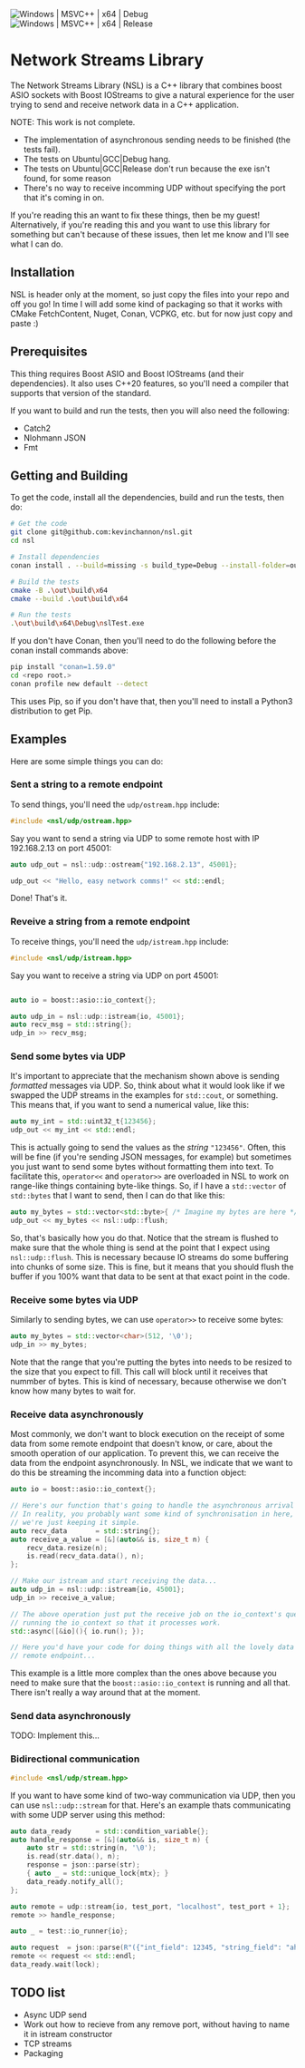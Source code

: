 ![Windows | MSVC++ | x64 | Debug](https://github.com/kevinchannon/nsl/actions/workflows/build_and_test_windows_msvc_x64_debug.yml/badge.svg)<br>
![Windows | MSVC++ | x64 | Release](https://github.com/kevinchannon/nsl/actions/workflows/build_and_test_windows_msvc_x64_release.yml/badge.svg)

# Network Streams Library

The Network Streams Library (NSL) is a C++ library that combines boost ASIO sockets with Boost IOStreams to give a natural experience for the user trying to send and receive network data in a C++ application.

NOTE: This work is not complete.
* The implementation of asynchronous sending needs to be finished (the tests fail).
* The tests on Ubuntu|GCC|Debug hang.
* The tests on Ubuntu|GCC|Release don't run because the exe isn't found, for some reason
* There's no way to receive incomming UDP without specifying the port that it's coming in on.

If you're reading this an want to fix these things, then be my guest! Alternatively, if you're reading this and you want to use this library for something but can't because of these issues, then let me know and I'll see what I can do.

## Installation
NSL is header only at the moment, so just copy the files into your repo and off you go!  In time I will add some kind of packaging so that it works with CMake FetchContent, Nuget, Conan, VCPKG, etc. but for now just copy and paste :)

## Prerequisites
This thing requires Boost ASIO and Boost IOStreams (and their dependencies). It also uses C++20 features, so you'll need a compiler that supports that version of the standard.

If you want to build and run the tests, then you will also need the following:
* Catch2
* Nlohmann JSON
* Fmt

## Getting and Building

To get the code, install all the dependencies, build and run the tests, then do:
```bash
# Get the code
git clone git@github.com:kevinchannon/nsl.git
cd nsl

# Install dependencies
conan install . --build=missing -s build_type=Debug --install-folder=out/build/x64

# Build the tests
cmake -B .\out\build\x64
cmake --build .\out\build\x64

# Run the tests
.\out\build\x64\Debug\nslTest.exe
```

If you don't have Conan, then you'll need to do the following before the conan install commands above:
```bash
pip install "conan=1.59.0"
cd <repo root.>
conan profile new default --detect
```

This uses Pip, so if you don't have that, then you'll need to install a Python3 distribution to get Pip.

## Examples
Here are some simple things you can do:

### Sent a string to a remote endpoint
To send things, you'll need the `udp/ostream.hpp` include:
```c++
#include <nsl/udp/ostream.hpp>
```
Say you want to send a string via UDP to some remote host with IP 192.168.2.13 on port 45001:
```c++
auto udp_out = nsl::udp::ostream{"192.168.2.13", 45001};

udp_out << "Hello, easy network comms!" << std::endl;
```
Done! That's it.

### Reveive a string from a remote endpoint
To receive things, you'll need the `udp/istream.hpp` include:
```c++
#include <nsl/udp/istream.hpp>
```
Say you want to receive a string via UDP on port 45001:
```c++

auto io = boost::asio::io_context{};

auto udp_in = nsl::udp::istream{io, 45001};
auto recv_msg = std::string{};
udp_in >> recv_msg;
```
### Send some bytes via UDP
It's important to appreciate that the mechanism shown above is sending *formatted* messages via UDP. So, think about what it would look like if we swapped the UDP streams in the examples for `std::cout`, or something.  This means that, if you want to send a numerical value, like this:
```c++
auto my_int = std::uint32_t{123456};
udp_out << my_int << std::endl;
```
This is actually going to send the values as the *string* `"123456"`. Often, this will be fine (if you're sending JSON messages, for example) but sometimes you just want to send some bytes without formatting them into text. To facilitate this, `operator<<` and `operator>>` are overloaded in NSL to work on range-like things containing byte-like things. So, if I have a `std::vector` of `std::bytes` that I want to send, then I can do that like this:
```c++
auto my_bytes = std::vector<std::byte>{ /* Imagine my bytes are here */ };
udp_out << my_bytes << nsl::udp::flush;
```

So, that's basically how you do that. Notice that the stream is flushed to make sure that the whole thing is send at the point that I expect using `nsl::udp::flush`. This is necessary because IO streams do some buffering into chunks of some size. This is fine, but it means that you should flush the buffer if you 100% want that data to be sent at that exact point in the code.

### Receive some bytes via UDP
Similarly to sending bytes, we can use `operator>>` to receive some bytes:
```c++
auto my_bytes = std::vector<char>(512, '\0');
udp_in >> my_bytes;
```
Note that the range that you're putting the bytes into needs to be resized to the size that you expect to fill. This call will block until it receives that nummber of bytes. This is kind of necessary, because otherwise we don't know how many bytes to wait for.

### Receive data asynchronously
Most commonly, we don't want to block execution on the receipt of some data from some remote endpoint that doesn't know, or care, about the smooth operation of our application. To prevent this, we can receive the data from the endpoint asynchronously. In NSL, we indicate that we want to do this be streaming the incomming data into a function object:
```c++
auto io = boost::asio::io_context{};

// Here's our function that's going to handle the asynchronous arrival of our data.
// In reality, you probably want some kind of synchronisation in here, but for this example
// we're just keeping it simple.
auto recv_data       = std::string{};
auto receive_a_value = [&](auto&& is, size_t n) {
	recv_data.resize(n);
	is.read(recv_data.data(), n);
};

// Make our istream and start receiving the data...
auto udp_in = nsl::udp::istream{io, 45001};
udp_in >> receive_a_value;

// The above operation just put the receive job on the io_context's queue. now we need to start
// running the io_context so that it processes work.
std::async([&io](){ io.run(); });

// Here you'd have your code for doing things with all the lovely data that was coming from your
// remote endpoint...
```
This example is a little more complex than the ones above because you need to make sure that the `boost::asio::io_context` is running and all that. There isn't really a way around that at the moment.

### Send data asynchronously
TODO: Implement this...

### Bidirectional communication
```c++
#include <nsl/udp/stream.hpp>
```
If you want to have some kind of two-way communication via UDP, then you can use `nsl::udp::stream` for that. Here's an example thats communicating with some UDP server using this method:
```c++
auto data_ready      = std::condition_variable{};
auto handle_response = [&](auto&& is, size_t n) {
	auto str = std::string(n, '\0');
	is.read(str.data(), n);
	response = json::parse(str);
	{ auto _ = std::unique_lock{mtx}; }
	data_ready.notify_all();
};

auto remote = udp::stream{io, test_port, "localhost", test_port + 1};
remote >> handle_response;

auto _ = test::io_runner{io};

auto request  = json::parse(R"({"int_field": 12345, "string_field": "ahoy there!"})");
remote << request << std::endl;
data_ready.wait(lock);
```

## TODO list
* Async UDP send
* Work out how to recieve from any remove port, without having to name it in istream constructor
* TCP streams
* Packaging